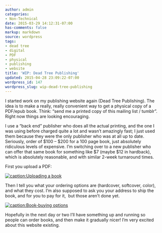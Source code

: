```yaml
---
author: admin
categories:
- Non-Technical
date: 2015-03-29 14:12:31-07:00
has-comments: false
markup: markdown
source: wordpress
tags:
- dead tree
- digital
- PDF
- physical
- publishing
- website
title: 'WIP: Dead Tree Publishing'
updated: 2015-04-28 23:09:22-07:00
wordpress_id: 147
wordpress_slug: wip-dead-tree-publishing
---
```

I started work on my publishing website again (Dead Tree Publishing). The idea is to make a really, really convenient way to get a physical copy of a PDF/epub book. Think: “send me a printed copy of this mailing list / tumblr”. Right now things are looking encouraging.

I use a “back end” publisher who does all the actual printing, and the one I was using before charged quite a lot and wasn’t amazingly fast; I just used them because they were the only publisher who was at all up to date. Seriously, order of $100 – $200 for a 100 page book, just absolutely ridiculous levels of expensive. I’m switching over to a new publisher who can offer that same book for something like $7 (maybe $12 in hardback), which is absolutely reasonable, and with similar 2-week turnaround times.

First you upload a PDF:

[![caption:Uploading a book](../wp-content/uploads/2015/03/2-300x90.jpg)](../wp-content/uploads/2015/03/1.jpg)

Then I tell you what your ordering options are (hardcover, softcover, color), and what they cost. I’m also supposed to ask you your address to ship the book, and for you to pay for it,  but those aren’t done yet.

[![caption:Book-buying options](../wp-content/uploads/2015/03/1-300x254.jpg)](../wp-content/uploads/2015/03/1.jpg)

Hopefully in the next day or two I’ll have something up and running so people can order books, and then make it gradually nicer! I’m very excited about this website existing.
